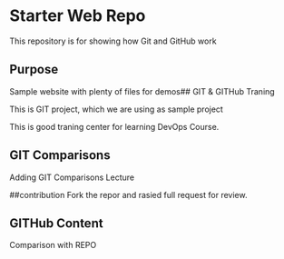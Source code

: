# Starter Web Repo

This repository is for showing how Git and GitHub work

## Purpose

Sample website with plenty of files for demos## GIT & GITHub Traning

This is GIT project, which we are using as sample project

This is good traning center for learning DevOps Course.



## GIT Comparisons
Adding GIT Comparisons Lecture

##contribution
Fork the repor and  rasied full request for review.

## GITHub Content
Comparison with REPO

